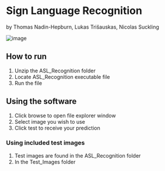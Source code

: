# Sign Language Recognition
by Thomas Nadin-Hepburn, Lukas Trišauskas, Nicolas Suckling

![image](https://user-images.githubusercontent.com/76224796/170510298-2525471a-07fa-4793-b76c-89bb3281ff91.png)

## How to run

1. Unzip the ASL_Recognition folder
2. Locate ASL_Recognition executable file
3. Run the file

## Using the software

1. Click browse to open file explorer window
2. Select image you wish to use
3. Click test to receive your prediction

### Using included test images 

1. Test images are found in the ASL_Recognition folder
2. In the Test_Images folder

